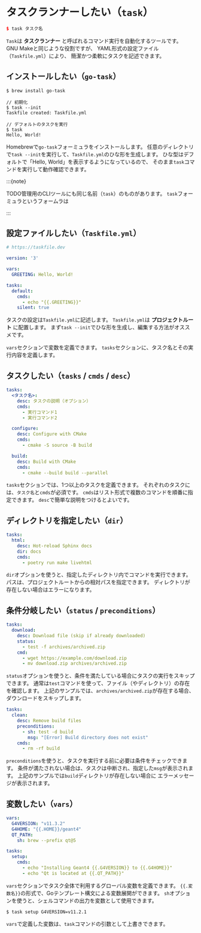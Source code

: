 # タスクランナーしたい（`task`）

```cpp
$ task タスク名
```

`Task`は **タスクランナー** と呼ばれるコマンド実行を自動化するツールです。
GNU Makeと同じような役割ですが、
YAML形式の設定ファイル（`Taskfile.yml`）により、
簡潔かつ柔軟にタスクを記述できます。

## インストールしたい（`go-task`）

```console
$ brew install go-task

// 初期化
$ task --init
Taskfile created: Taskfile.yml

// デフォルトのタスクを実行
$ task
Hello, World!
```

Homebrewで`go-task`フォーミュラをインストールします。
任意のディレクトリで`task --init`を実行して、`Taskfile.yml`のひな形を生成します。
ひな型はデフォルトで「Hello, World」を表示するようになっているので、
そのまま`task`コマンドを実行して動作確認できます。

:::{note}

TODO管理用のCLIツールにも同じ名前（`task`）のものがあります。
`task`フォーミュラというフォームラは

:::

## 設定ファイルしたい（`Taskfile.yml`）

```yaml
# https://taskfile.dev

version: '3'

vars:
  GREETING: Hello, World!

tasks:
  default:
    cmds:
      - echo "{{.GREETING}}"
    silent: true
```

タスクの設定は`Taskfile.yml`に記述します。
`Taskfile.yml`は **プロジェクトルート** に配置します。
まず`task --init`でひな形を生成し、編集する方法がオススメです。

`vars`セクションで変数を定義できます。
`tasks`セクションに、タスク名とその実行内容を定義します。

## タスクしたい（`tasks` / `cmds` / `desc`）

```yaml
tasks:
  <タスク名>:
    desc: タスクの説明（オプション）
    cmds:
      - 実行コマンド1
      - 実行コマンド2

  configure:
    desc: Configure with CMake
    cmds:
      - cmake -S source -B build

  build:
    desc: Build with CMake
    cmds:
      - cmake --build build --parallel
```

`tasks`セクションでは、1つ以上のタスクを定義できます。
それぞれのタスクには、`タスク名`と`cmds`が必須です。
`cmds`はリスト形式で複数のコマンドを順番に指定できます。
`desc`で簡単な説明をつけるとよいです。

## ディレクトリを指定したい（`dir`）

```yaml
tasks:
  html:
    desc: Hot-reload Sphinx docs
    dir: docs
    cmds:
      - poetry run make livehtml
```

`dir`オプションを使うと、指定したディレクトリ内でコマンドを実行できます。
パスは、プロジェクトルートからの相対パスを指定できます。
ディレクトリが存在しない場合はエラーになります。

## 条件分岐したい（`status` / `preconditions`）

```yaml
tasks:
  download:
    desc: Download file (skip if already downloaded)
    status:
      - test -f archives/archived.zip
    cmd:
      - wget https://example.com/download.zip
      - mv download.zip archives/archived.zip
```

`status`オプションを使うと、条件を満たしている場合にタスクの実行をスキップできます。
通常は`test`コマンドを使って、ファイル（やディレクトリ）の存在を確認します。
上記のサンプルでは、`archives/archived.zip`が存在する場合、ダウンロードをスキップします。

```yaml
tasks:
  clean:
    desc: Remove build files
    preconditions:
      - sh: test -d build
        msg: "[Error] Build directory does not exist"
    cmds:
      - rm -rf build
```

`preconditions`を使うと、タスクを実行する前に必要は条件をチェックできます。
条件が満たされない場合は、タスクは中断され、指定した`msg`が表示されます。
上記のサンプルでは`build`ディレクトリが存在しない場合に
エラーメッセージが表示されます。

## 変数したい（`vars`）

```yaml
vars:
  G4VERSION: "v11.3.2"
  G4HOME: "{{.HOME}}/geant4"
  QT_PATH:
    sh: brew --prefix qt@5

tasks:
  setup:
    cmds:
      - echo "Installing Geant4 {{.G4VERSION}} to {{.G4HOME}}"
      - echo "Qt is located at {{.QT_PATH}}"
```

`vars`セクションでタスク全体で利用するグローバル変数を定義できます。
`{{.変数名}}`の形式で、Goテンプレート構文による変数展開ができます。
`sh`オプションを使うと、シェルコマンドの出力を変数として使用できます。

```console
$ task setup G4VERSION=v11.2.1
```

`vars`で定義した変数は、`task`コマンドの引数として上書きできます。
